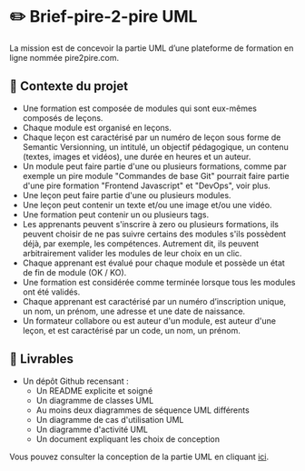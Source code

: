 # ✏️ Brief-pire-2-pire UML
La mission est de concevoir la partie UML d’une plateforme de formation en ligne nommée pire2pire.com.

## 📢 Contexte du projet
- Une formation est composée de modules qui sont eux-mêmes composés de leçons.
- Chaque module est organisé en leçons.
- Chaque leçon est caractérisé par un numéro de leçon sous forme de Semantic Versionning, un intitulé, un objectif pédagogique, un contenu (textes, images et vidéos), une durée en heures et un auteur.
- Un module peut faire partie d'une ou plusieurs formations, comme par exemple un pire module "Commandes de base Git" pourrait faire partie d'une pire formation "Frontend Javascript" et "DevOps", voir  plus.
- Une leçon peut faire partie d'une ou plusieurs modules.
- Une leçon peut contenir un texte et/ou une image et/ou une vidéo.
- Une formation peut contenir un ou plusieurs tags.
- Les apprenants peuvent s'inscrire à zero ou plusieurs formations, ils peuvent choisir de ne pas suivre certains des modules s'ils possèdent déjà, par exemple, les compétences. Autrement dit, ils peuvent arbitrairement valider les modules de leur choix en un clic.
- Chaque apprenant est évalué pour chaque module et possède un état de fin de module (OK / KO).
- Une formation est considérée comme terminée lorsque tous les modules ont été validés.
- Chaque apprenant est caractérisé par un numéro d’inscription unique, un nom, un prénom, une adresse et une date de naissance.
- Un formateur collabore ou est auteur d'un module, est auteur d'une leçon, et est caractérisé par un code, un nom, un prénom.

## 📜 Livrables
- Un dépôt Github recensant : 
    - Un README explicite et soigné
    - Un diagramme de classes UML
    - Au moins deux diagrammes de séquence UML différents
    - Un diagramme de cas d'utilisation UML
    - Un diagramme d'activité UML
    - Un document expliquant les choix de conception


Vous pouvez consulter la conception de la partie UML en cliquant <a href="UML/uml.md">ici</a>.